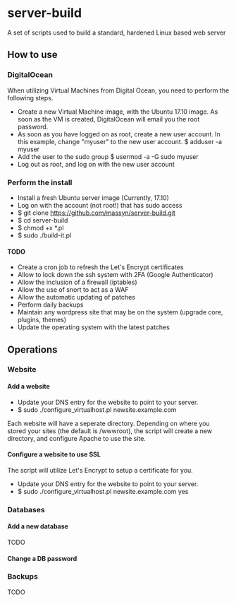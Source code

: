 # server-build

A set of scripts used to build a standard, hardened Linux based web server

## How to use
### DigitalOcean
When utilizing Virtual Machines from Digital Ocean, you need to perform the following steps.
* Create a new Virtual Machine image, with the Ubuntu 17.10 image.  As soon as the VM is created, DigitalOcean will email you the root password.
* As soon as you have logged on as root, create a new user account.  In this example, change "myuser" to the new user account.
$ adduser -a myuser
* Add the user to the sudo group
$ usermod -a -G sudo myuser
* Log out as root, and log on with the new user account

### Perform the install
* Install a fresh Ubuntu server image (Currently, 17.10)
* Log on with the account (not root!) that has sudo access
* $ git clone https://github.com/massyn/server-build.git
* $ cd server-build
* $ chmod +x *.pl
* $ sudo ./build-it.pl

#### TODO
* Create a cron job to refresh the Let's Encrypt certificates
* Allow to lock down the ssh system with 2FA (Google Authenticator)
* Allow the inclusion of a firewall (iptables)
* Allow the use of snort to act as a WAF
* Allow the automatic updating of patches
* Perform daily backups
* Maintain any wordpress site that may be on the system (upgrade core, plugins, themes)
* Update the operating system with the latest patches

## Operations
### Website
#### Add a website
* Update your DNS entry for the website to point to your server.
* $ sudo ./configure_virtualhost.pl newsite.example.com

Each website will have a seperate directory.  Depending on where you stored your sites (the default is /wwwroot), the script will create a new directory, and configure Apache to use the site.

#### Configure a website to use SSL
The script will utilize Let's Encrypt to setup a certificate for you.

* Update your DNS entry for the website to point to your server.
* $ sudo ./configure_virtualhost.pl newsite.example.com yes

### Databases
#### Add a new database
TODO

#### Change a DB password

### Backups
TODO

